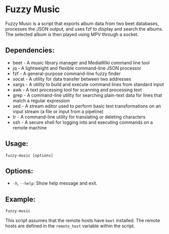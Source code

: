 # Fuzzy Music

Fuzzy Music is a script that exports album data from two beet databases, processes the JSON output, and uses fzf to display and search the albums. The selected album is then played using MPV through a socket.

## Dependencies:

- beet - A music library manager and MediaWiki command line tool
- jq - A lightweight and flexible command-line JSON processor
- fzf - A general-purpose command-line fuzzy finder
- socat - A utility for data transfer between two addresses
- xargs - A utility to build and execute command lines from standard input
- awk - A text processing tool for scanning and processing text
- grep - A command-line utility for searching plain-text data for lines that match a regular expression
- sed - A stream editor used to perform basic text transformations on an input stream (a file or input from a pipeline)
- tr - A command-line utility for translating or deleting characters
- ssh - A secure shell for logging into and executing commands on a remote machine

## Usage:

```
fuzzy-music [options]
```

## Options:

- `-h`, `--help`: Show help message and exit.

## Example:

```
fuzzy-music
```

This script assumes that the remote hosts have `beet` installed. The remote hosts are defined in the `remote_host` variable within the script.
